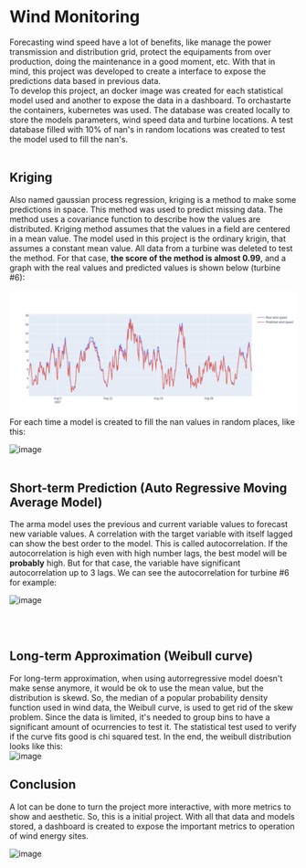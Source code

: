 # Wind Monitoring

Forecasting wind speed have a lot of benefits, like manage the power transmission and distribution grid, protect the equipaments from over production, 
doing the maintenance in a good moment, etc. 
With that in mind, this project was developed to create a interface to expose the predictions data based in previous data.<br>
To develop this project, an docker image was created for each statistical model used and another to expose the data in a dashboard.
To orchastarte the containers, kubernetes was used.
The database was created locally to store the models parameters, wind speed data and turbine locations.
A test database filled with 10% of nan's in random locations was created to test the model used to fill the nan's.<br><br>

## Kriging

Also named gaussian process regression, kriging is a method to make some predictions in space. This method was used to predict missing data.
The method uses a covariance function to describe how the values are distributed. Kriging method assumes that the values in a field are centered
in a mean value. The model used in this project is the ordinary krigin, that assumes a constant mean value. All data from a turbine was deleted
to test the method. 
For that case, **the score of the method is almost 0.99**, and a graph with the real values and predicted values is shown below (turbine #6):
<br>

![image](krigingBuild/kriging.png)
<br>
For each time a model is created to fill the nan values in random places, like this: <br>

![image](https://github.com/luizfreire96/windMonitoring/blob/main/krigingBuild/nanfill.png)
<br><br>

## Short-term Prediction (Auto Regressive Moving Average Model)

The arma model uses the previous and current variable values to forecast new variable values.
A correlation with the target variable with itself lagged can show the best order to the model.
This is called autocorrelation. If the autocorrelation is high even with high number lags, the best model will be **probably** high.
But for that case, the variable have significant autocorrelation up to 3 lags. We can see the autocorrelation for turbine #6 for example:<br>

![image](https://github.com/luizfreire96/windMonitoring/blob/main/krigingBuild/nanfill.png)

<br><br>
## Long-term Approximation (Weibull curve)

For long-term approximation, when using autorregressive model doesn't make sense anymore, it would be ok to use the mean value,
but the distribution is skewd. So, the median of a popular probability density function used in wind data, the Weibull curve, is used
to get rid of the skew problem. Since the data is limited, it's needed to group bins to have a significant amount of ocurrencies to test it.
The statistical test used to verify if the curve fits good is chi squared test. In the end, the weibull distribution looks like this:
<br>
![image](https://github.com/luizfreire96/windMonitoring/blob/main/krigingBuild/nanfill.png)

## Conclusion

A lot can be done to turn the project more interactive, with more metrics to show and aesthetic. So, this is a initial project.
With all that data and models stored, a dashboard is created to expose the important metrics to operation of wind energy sites.<br>

![image](https://github.com/luizfreire96/windMonitoring/blob/main/krigingBuild/nanfill.png)
